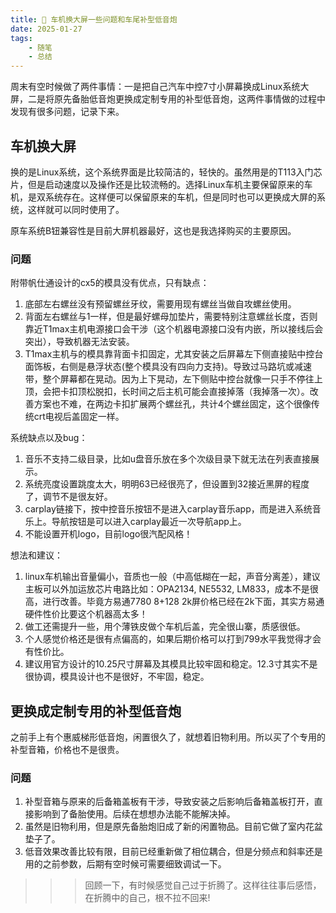 ```yaml
---
title: 🤹 车机换大屏一些问题和车尾补型低音炮
date: 2025-01-27
tags: 
    - 随笔
    - 总结
---
```


周末有空时候做了两件事情：一是把自己汽车中控7寸小屏幕换成Linux系统大屏，二是将原先备胎低音炮更换成定制专用的补型低音炮，这两件事情做的过程中发现有很多问题，记录下来。

## 车机换大屏

换的是Linux系统，这个系统界面是比较简洁的，轻快的。虽然用是的T113入门芯片，但是启动速度以及操作还是比较流畅的。选择Linux车机主要保留原来的车机，是双系统存在。这样便可以保留原来的车机，但是同时也可以更换成大屏的系统，这样就可以同时使用了。

原车系统B钮兼容性是目前大屏机器最好，这也是我选择购买的主要原因。

<!--more-->

### 问题

附带帆仕通设计的cx5的模具没有优点，只有缺点：

1. 底部左右螺丝没有预留螺丝牙纹，需要用现有螺丝当做自攻螺丝使用。
2. 背面左右螺丝与1一样，但是最好螺母加垫片，需要特别注意螺丝长度，否则靠近T1max主机电源接口会干涉（这个机器电源接口没有内嵌，所以接线后会突出），导致机器无法安装。
3. T1max主机与的模具靠背面卡扣固定，尤其安装之后屏幕左下侧直接贴中控台面饰板，右侧是悬浮状态(整个模具没有四向力支持)。导致过马路坑或减速带，整个屏幕都在晃动。因为上下晃动，左下侧贴中控台就像一只手不停往上顶，会把卡扣顶松脱扣，长时间之后主机可能会直接掉落（我掉落一次）。改善方案也不难，在两边卡扣扩展两个螺丝孔，共计4个螺丝固定，这个很像传统crt电视后盖固定一样。

系统缺点以及bug：

1. 音乐不支持二级目录，比如u盘音乐放在多个次级目录下就无法在列表直接展示。
2. 系统亮度设置跳度太大，明明63已经很亮了，但设置到32接近黑屏的程度了，调节不是很友好。
3. carplay链接下，按中控音乐按钮不是进入carplay音乐app，而是进入系统音乐上。导航按钮是可以进入carplay最近一次导航app上。
4. 不能设置开机logo，目前logo很汽配风格！

想法和建议：

1. linux车机输出音量偏小，音质也一般（中高低糊在一起，声音分离差），建议主板可以外加运放芯片电路比如：OPA2134, NE5532, LM833，成本不是很高，进行改善。毕竟方易通7780 8+128 2k屏价格已经在2k下面，其实方易通硬件性价比要这个机器高太多！
2. 做工还需提升一些，用个薄铁皮做个车机后盖，完全很山寨，质感很低。
3. 个人感觉价格还是很有点偏高的，如果后期价格可以打到799水平我觉得才会有性价比。
4. 建议用官方设计的10.25尺寸屏幕及其模具比较牢固和稳定。12.3寸其实不是很协调，模具设计也不是很好，不牢固，稳定。

## 更换成定制专用的补型低音炮

之前手上有个惠威梯形低音炮，闲置很久了，就想着旧物利用。所以买了个专用的补型音箱，价格也不是很贵。

### 问题

1. 补型音箱与原来的后备箱盖板有干涉，导致安装之后影响后备箱盖板打开，直接影响到了备胎使用。后续在想想办法能不能解决掉。
2. 虽然是旧物利用，但是原先备胎炮旧成了新的闲置物品。目前它做了室内花盆垫子了。
3. 低音效果改善比较有限，目前已经重新做了相位耦合，但是分频点和斜率还是用的之前参数，后期有空时候可需要细致调试一下。

>>> 回顾一下，有时候感觉自己过于折腾了。这样往往事后感悟，在折腾中的自己，根不拉不回来!
